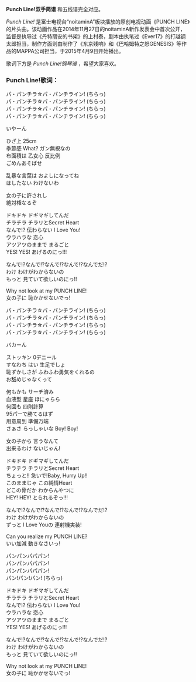 

**Punch Line!双手简谱** 和五线谱完全对应。

_Punch Line!_ 是富士电视台“noitaminA”板块播放的原创电视动画《PUNCH
LINE》的片头曲。该动画作品在2014年11月27日的noitaminA新作发表会中首次公开，监督是执导过《丹特丽安的书架》的上村泰，剧本由执笔过《Ever17》的打越钢太郎担当，制作方面则由制作了《东京残响》和《巴哈姆特之怒GENESIS》等作品的MAPPA公司担当，于2015年4月9日开始播出。

歌词下方是 _Punch Line!钢琴谱_ ，希望大家喜欢。

### Punch Line!歌词：

パ・パンチラ☆パ・パンチライン! (ちらっ)  
パ・パンチラ☆パ・パンチライン! (ちらっ)  
パ・パンチラ☆パ・パンチライン! (ちらっ)  
パ・パンチラ☆パ・パンチライン! (ちらっ)

いやーん

ひざ上 25cm  
季節感 What? ガン無視なの  
布面積は 乙女心 反比例  
ごめんあそばせ

乱暴な言葉は およしになってね  
はしたない わけないわ

女の子に許されし  
絶対権なるぞ

ドキドキ ドギマギしてんだ  
チラチラ チラリとSecret Heart  
なんで!? 伝わらない I Love You!  
ウラハラな 恋心  
アツアツのままで まるごと  
YES! YES! あげるのにっ!!!

なんで!?なんで!?なんで!?なんで!?なんでだ!?  
わけ わけがわからないの  
もっと 見ていて欲しいのにっ!!

Why not look at my PUNCH LINE!  
女の子に 恥かかせないでっ!

パ・パンチラ☆パ・パンチライン! (ちらっ)  
パ・パンチラ☆パ・パンチライン! (ちらっ)  
パ・パンチラ☆パ・パンチライン! (ちらっ)  
パ・パンチラ☆パ・パンチライン! (ちらっ)

バカーん

ストッキン 0デニール  
すなわち はい 生足でしょ  
恥ずかしさが ふわふわ勇気をくれるの  
お舐めじゃなくって

何もかも サーチ済み  
血液型 星座 ほにゃらら  
何回も 四則計算  
95パーで勝てるはず  
用意周到 準備万端  
さぁさ らっしゃいな Boy! Boy!

女の子から 言うなんて  
出来るわけ ないじゃん!

ドキドキ ドギマギしてんだ  
チラチラ チラリとSecret Heart  
ちょっと!! 急いで!Baby, Hurry Up!!  
このままじゃ この純情Heart  
どこの骨だか わからんやつに  
HEY! HEY! とられるぞっ!!!

なんで!?なんで!?なんで!?なんで!?なんでだ!?  
わけ わけがわからないの  
ずっと I Love Youの 連射機実装!

Can you realize my PUNCH LINE?  
いい加減 動きなさいっ!

パンパンパパパン!  
パンパンパパパン!  
パンパンパパパン!  
パン!パン!パン! (ちらっ)

ドキドキ ドギマギしてんだ  
チラチラ チラリとSecret Heart  
なんで!? 伝わらない I Love You!  
ウラハラな 恋心  
アツアツのままで まるごと  
YES! YES! あげるのにっ!!!

なんで!?なんで!?なんで!?なんで!?なんでだ!?  
わけ わけがわからないの  
もっと 見ていて欲しいのにっ!!

Why not look at my PUNCH LINE!  
女の子に 恥かかせないでっ!

